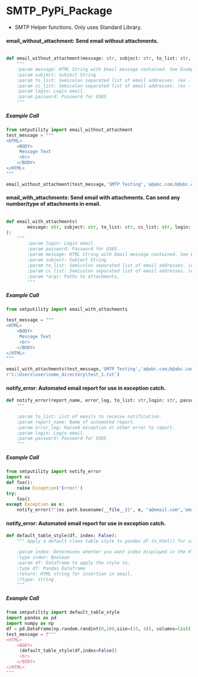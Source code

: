 # SMTP_PyPi_Package
 - SMTP Helper functions. Only uses Standard Library. 
 
#### email_without_attachment: Send email without attachments.
```python

def email_without_attachment(message: str, subject: str, to_list: str, cc_list: str, login: str, password: str):
    """
    :param message: HTML String with Email message contained. See Examples/Email_Strings.py
    :param subject: Subject String
    :param to_list: Semicolon separated list of email addresses. (ex - a@abc.com; b@abc.com; c@abc.com;)
    :param cc_list: Semicolon separated list of email addresses. (ex - a@abc.com; b@abc.com; c@abc.com;)
    :param login: Login email. 
    :param password: Password for O365
    """
```
##### Example Call 
```python
from smtputility import email_without_attachment
test_message = """
<HTML>
    <BODY>
     Message Text
     <br>
    </BODY>
</HTML>
"""

email_without_attachment(test_message,'SMTP Testing','a@abc.com;b@abc.com;','c@abc.com','email@domain.com','password')

```

#### email_with_attachments: Send email with attachments. Can send any number/type of attachments in email. 
```python

def email_with_attachments(
        message: str, subject: str, to_list: str, cc_list: str, login: str, password: str, *args
):
    """ 
        :param login: Login email. 
        :param password: Password for O365.
        :param message: HTML String with Email message contained. See Examples/Email_Body.html.
        :param subject: Subject String
        :param to_list: Semicolon separated list of email addresses. (ex - a@abc.com; b@abc.com; c@abc.com;)
        :param cc_list: Semicolon separated list of email addresses. (ex - a@abc.com; b@abc.com; c@abc.com;)
        :param *args: Paths to attachments. 
        """
```
##### Example Call 
```python
from smtputility import email_with_attachments

test_message = """
<HTML>
    <BODY>
     Message Text
     <br>
    </BODY>
</HTML>
"""

email_with_attachments(test_message,'SMTP Testing','a@abc.com;b@abc.com;','c@abc.com','email@domain.com','password',
r'C:\Users\user\some_directory\test_1.txt')
```

#### notify_error: Automated email report for use in exception catch. 
```python
def notify_error(report_name, error_log, to_list: str,login: str, password: str):
    """

    :param to_list: List of emails to receive notification.
    :param report_name: Name of automated report.
    :param error_log: Raised exception or other error to report.
    :param login: Login email. 
    :param password: Password for O365
    """
```
##### Example Call
```python
from smtputility import notify_error
import os
def foo():
    raise Exception('Error!')
try:
    foo()
except Exception as e:
    notify_error(f"{os.path.basename(__file__)}", e, "a@email.com",'email@domain.com','password')
```


#### notify_error: Automated email report for use in exception catch. 
```python
def default_table_style(df, index: False):
    """ Apply a default clean table style to pandas df.to_html() for use in email strings.

    :param index: Determines whether you want index displayed in the HTML. Defaults to False.
    :type index: Boolean
    :param df: Dataframe to apply the style to.
    :type df: Pandas Dataframe
    :return: HTML string for insertion in email.
    :rtype: string
    """
```
##### Example Call
```python
from smtputility import default_table_style
import pandas as pd
import numpy as np
df = pd.DataFrame(np.random.randint(0,100,size=(15, 4)), columns=list('ABCD'))
test_message = f"""
<HTML>
    <BODY>
     {default_table_style(df,index=False)}
     <br>
    </BODY>
</HTML>
"""
```